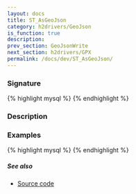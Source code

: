 ```yaml
---
layout: docs
title: ST_AsGeoJson
category: h2drivers/GeoJson
is_function: true
description: 
prev_section: GeoJsonWrite
next_section: h2drivers/GPX
permalink: /docs/dev/ST_AsGeoJson/
---
```


### Signature

{% highlight mysql %}
{% endhighlight %}

### Description

### Examples

{% highlight mysql %}
{% endhighlight %}

##### See also

* <a href="https://github.com/irstv/H2GIS/blob/a8e61ea7f1953d1bad194af926a568f7bc9aac96/h2drivers/src/main/java/org/h2gis/drivers/geojson/ST_AsGeoJSON.java" target="_blank">Source code</a>

